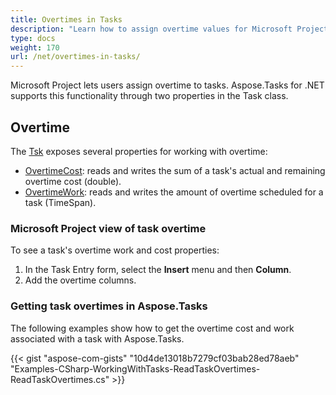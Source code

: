 ```yaml
---
title: Overtimes in Tasks
description: "Learn how to assign overtime values for Microsoft Project (MPP/XML) tasks using Aspose.Tasks for .NET."
type: docs
weight: 170
url: /net/overtimes-in-tasks/
---
```


Microsoft Project lets users assign overtime to tasks. Aspose.Tasks for .NET supports this functionality through two properties in the Task class.

## **Overtime**
The [Tsk](https://apireference.aspose.com/tasks/net/aspose.tasks/tsk) exposes several properties for working with overtime:

- [OvertimeCost](https://apireference.aspose.com/tasks/net/aspose.tasks/tsk/fields/overtimecost): reads and writes the sum of a task's actual and remaining overtime cost (double).
- [OvertimeWork](https://apireference.aspose.com/tasks/net/aspose.tasks/tsk/fields/overtimework): reads and writes the amount of overtime scheduled for a task (TimeSpan).

### **Microsoft Project view of task overtime**
To see a task's overtime work and cost properties:

1. In the Task Entry form, select the **Insert** menu and then **Column**.
2. Add the overtime columns.

### **Getting task overtimes in Aspose.Tasks**
The following examples show how to get the overtime cost and work associated with a task with Aspose.Tasks.

{{< gist "aspose-com-gists" "10d4de13018b7279cf03bab28ed78aeb" "Examples-CSharp-WorkingWithTasks-ReadTaskOvertimes-ReadTaskOvertimes.cs" >}}
